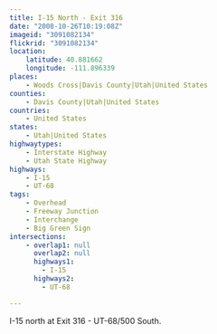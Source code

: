 ```yaml
---
title: I-15 North - Exit 316
date: "2008-10-26T10:19:08Z"
imageid: "3091082134"
flickrid: "3091082134"
location:
    latitude: 40.881662
    longitude: -111.896339
places:
    - Woods Cross|Davis County|Utah|United States
counties:
    - Davis County|Utah|United States
countries:
    - United States
states:
    - Utah|United States
highwaytypes:
    - Interstate Highway
    - Utah State Highway
highways:
    - I-15
    - UT-68
tags:
    - Overhead
    - Freeway Junction
    - Interchange
    - Big Green Sign
intersections:
    - overlap1: null
      overlap2: null
      highways1:
        - I-15
      highways2:
        - UT-68

---
```

I-15 north at Exit 316 - UT-68/500 South.
